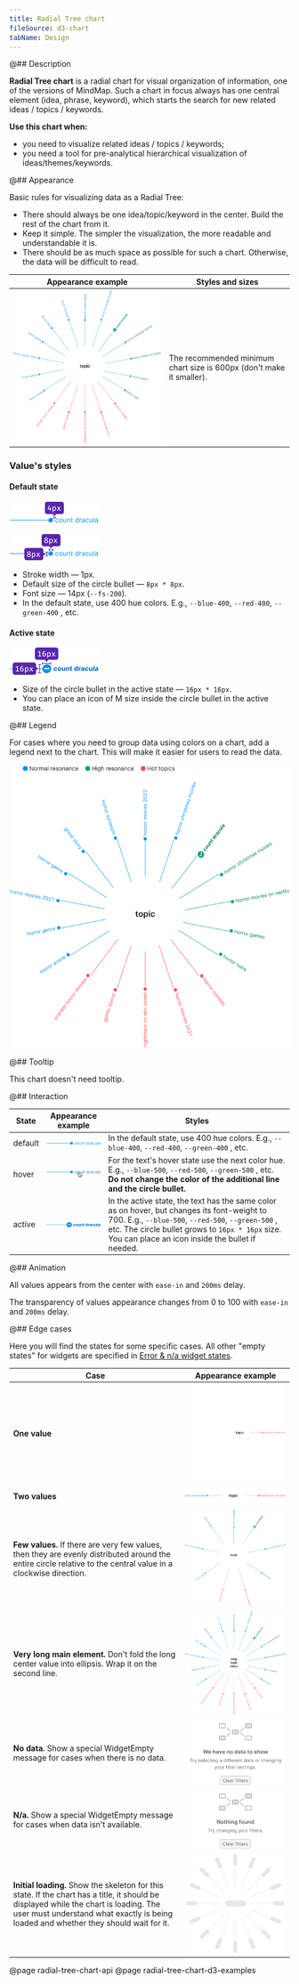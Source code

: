 ```yaml
---
title: Radial Tree chart
fileSource: d3-chart
tabName: Design
---
```


@## Description

**Radial Tree chart** is a radial chart for visual organization of information, one of the versions of MindMap. Such a chart in focus always has one central element (idea, phrase, keyword), which starts the search for new related ideas / topics / keywords.

**Use this chart when:**

- you need to visualize related ideas / topics / keywords;
- you need a tool for pre-analytical hierarchical visualization of ideas/themes/keywords.

@## Appearance

Basic rules for visualizing data as a Radial Tree:

- There should always be one idea/topic/keyword in the center. Build the rest of the chart from it.
- Keep it simple. The simpler the visualization, the more readable and understandable it is.
- There should be as much space as possible for such a chart. Otherwise, the data will be difficult to read.

| Appearance example                                    | Styles and sizes                                                     |
| ----------------------------------------------------- | -------------------------------------------------------------------- |
| ![default radial tree example](static/radialtree.png) | The recommended minimum chart size is 600px (don't make it smaller). |

### Value's styles

#### Default state

![value of radial tree](static/margins.png)

![value of radial tree](static/sizes1.png)

- Stroke width — 1px.
- Default size of the circle bullet — `8px * 8px`.
- Font size — 14px (`--fs-200`).
- In the default state, use 400 hue colors. E.g., `--blue-400`, `--red-400`, `--green-400` , etc.

#### Active state

![value of radial tree](static/sizes2.png)

- Size of the circle bullet in the active state — `16px * 16px`.
- You can place an icon of M size inside the circle bullet in the active state.

@## Legend

For cases where you need to group data using colors on a chart, add a legend next to the chart. This will make it easier for users to read the data.

![legend for radial tree](static/legend.png)

@## Tooltip

This chart doesn't need tooltip.

@## Interaction

| State   | Appearance example                              | Styles                                                                                                                                                                                                                                                    |
| ------- | ----------------------------------------------- | --------------------------------------------------------------------------------------------------------------------------------------------------------------------------------------------------------------------------------------------------------- |
| default | ![value in a default state](static/default.png) | In the default state, use 400 hue colors. E.g., `--blue-400`, `--red-400`, `--green-400` , etc.                                                                                                                                                           |
| hover   | ![value in a hover state](static/hover.png)     | For the text's hover state use the next color hue. E.g., `--blue-500`, `--red-500`, `--green-500` , etc. **Do not change the color of the additional line and the circle bullet.**                                                                        |
| active  | ![value in an active state](static/active.png)  | In the active state, the text has the same color as on hover, but changes its font-weight to 700. E.g., `--blue-500`, `--red-500`, `--green-500` , etc. The circle bullet grows to `16px * 16px` size. You can place an icon inside the bullet if needed. |

@## Animation

All values appears from the center with `ease-in` and `200ms` delay.

The transparency of values appearance changes from 0 to 100 with `ease-in` and `200ms` delay.

@## Edge cases

Here you will find the states for some specific cases. All other "empty states" for widgets are specified in [Error & n/a widget states](/components/widget-empty/).

| Case                                                                                                                                                                                                                           | Appearance example                                                |
| ------------------------------------------------------------------------------------------------------------------------------------------------------------------------------------------------------------------------------ | ----------------------------------------------------------------- |
| **One value**                                                                                                                                                                                                                  | ![radial tree with one value](static/one-value.png)               |
| **Two values**                                                                                                                                                                                                                 | ![radial tree with two values](static/two-values.png)             |
| **Few values.** If there are very few values, then they are evenly distributed around the entire circle relative to the central value in a clockwise direction.                                                                | ![radial tree with few values](static/few-values.png)             |
| **Very long main element.** Don't fold the long center value into ellipsis. Wrap it on the second line.                                                                                                                        | ![radial tree with a very long main value](static/long-value.png) |
| **No data.** Show a special WidgetEmpty message for cases when there is no data.                                                                                                                                               | ![radial tree with no data](static/no-data-state.png)             |
| **N/a.** Show a special WidgetEmpty message for cases when data isn't available.                                                                                                                                               | ![radial tree with not available](static/n-a-state.png)           |
| **Initial loading.** Show the skeleton for this state. If the chart has a title, it should be displayed while the chart is loading. The user must understand what exactly is being loaded and whether they should wait for it. | ![radial tree with skeleton](static/skeleton.png)                 |

@page radial-tree-chart-api
@page radial-tree-chart-d3-examples
